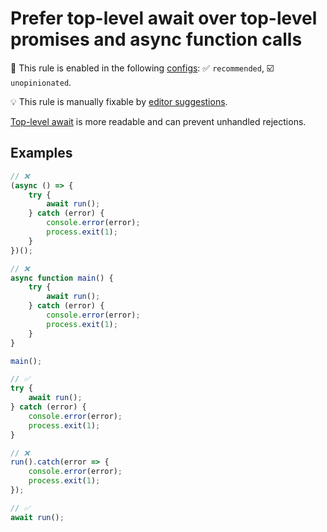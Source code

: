 # Prefer top-level await over top-level promises and async function calls

💼 This rule is enabled in the following [configs](https://github.com/sindresorhus/eslint-plugin-unicorn#recommended-config): ✅ `recommended`, ☑️ `unopinionated`.

💡 This rule is manually fixable by [editor suggestions](https://eslint.org/docs/latest/use/core-concepts#rule-suggestions).

<!-- end auto-generated rule header -->
<!-- Do not manually modify this header. Run: `npm run fix:eslint-docs` -->

[Top-level await](https://developer.mozilla.org/en-US/docs/Web/JavaScript/Reference/Operators/await#top_level_await) is more readable and can prevent unhandled rejections.

## Examples

```js
// ❌
(async () => {
	try {
		await run();
	} catch (error) {
		console.error(error);
		process.exit(1);
	}
})();

// ❌
async function main() {
	try {
		await run();
	} catch (error) {
		console.error(error);
		process.exit(1);
	}
}

main();

// ✅
try {
	await run();
} catch (error) {
	console.error(error);
	process.exit(1);
}
```

```js
// ❌
run().catch(error => {
	console.error(error);
	process.exit(1);
});

// ✅
await run();
```
